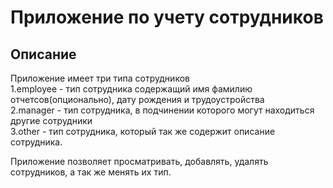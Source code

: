 # Приложение по учету сотрудников

## Описание

Приложение имеет три типа сотрудников  
1.employee - тип сотрудника содержащий имя фамилию отчетсов(опционально), дату рождения и трудоустройства  
2.manager - тип сотрудника, в подчинении которого могут находиться другие сотрудники  
3.other - тип сотрудника, который так же содержит описание сотрудника.  

Приложение позволяет просматривать, добавлять, удалять сотрудников, а так же менять их тип.

